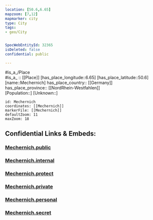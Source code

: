 ```yaml
---
location: [50.6,6.65] 
mapzoom: [7,12] 
mapmarker: city 
type: City
tags:
- geo/City


SpocWebEntityId: 32365
isDeleted: false
confidential: public

---
```

#is_a_/Place  
#is_a_ :: [[Place]] 
[has_place_longitude::6.65] 
[has_place_latitude::50.6] 
[name::Mechernich] 
has_place_country:: [[Germany]]  
has_place_province:: [[NordRhein-Westfahlen]]  
[Population::] 
[Unknown::] 


```leaflet
id: Mechernich
coordinates: [[Mechernich]] 
markerFile: [[Mechernich]] 
defaultZoom: 11 
maxZoom: 18
```


## Confidential Links & Embeds: 

### [Mechernich.public](/_public/\Earth\Continent\Europe\Europe~Central\Germany\Germany~West\Nordrhein-Westfalen\counties~NW\Euskirchen\cities~EuskirchenMechernich.public.md) 

### [Mechernich.internal](/_internal/\Earth\Continent\Europe\Europe~Central\Germany\Germany~West\Nordrhein-Westfalen\counties~NW\Euskirchen\cities~EuskirchenMechernich.internal.md) 

### [Mechernich.protect](/_protect/\Earth\Continent\Europe\Europe~Central\Germany\Germany~West\Nordrhein-Westfalen\counties~NW\Euskirchen\cities~EuskirchenMechernich.protect.md) 

### [Mechernich.private](/_private/\Earth\Continent\Europe\Europe~Central\Germany\Germany~West\Nordrhein-Westfalen\counties~NW\Euskirchen\cities~EuskirchenMechernich.private.md) 

### [Mechernich.personal](/_personal/\Earth\Continent\Europe\Europe~Central\Germany\Germany~West\Nordrhein-Westfalen\counties~NW\Euskirchen\cities~EuskirchenMechernich.personal.md) 

### [Mechernich.secret](/_secret/\Earth\Continent\Europe\Europe~Central\Germany\Germany~West\Nordrhein-Westfalen\counties~NW\Euskirchen\cities~EuskirchenMechernich.secret.md)

